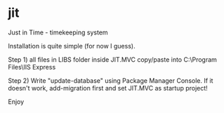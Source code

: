 # jit
Just in Time - timekeeping system

Installation is quite simple (for now I guess).

Step 1) all files in LIBS folder inside JIT.MVC copy/paste into C:\Program Files\IIS Express

Step 2) Write "update-database" using Package Manager Console. If it doesn't work, add-migration first and set JIT.MVC as startup project!

Enjoy

